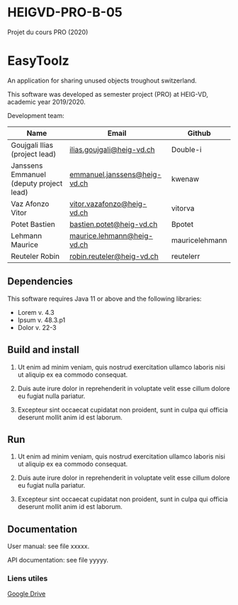 # HEIGVD-PRO-B-05
Projet du cours PRO (2020)


# EasyToolz 

An application for sharing unused objects troughout switzerland.


This software was developed as semester project (PRO) at HEIG-VD,
academic year 2019/2020.

Development team:

| Name                                      | Email                         | Github        |
|-------------------------------------------|-------------------------------|---------------|
| Goujgali Ilias (project lead)             | ilias.goujgali@heig-vd.ch     | Double-i      |
| Janssens Emmanuel (deputy project lead)   | emmanuel.janssens@heig-vd.ch  | kwenaw        |
| Vaz Afonzo Vitor                          | vitor.vazafonzo@heig-vd.ch    | vitorva       |   
| Potet Bastien                             | bastien.potet@heig-vd.ch      | Bpotet        |
| Lehmann Maurice                           | maurice.lehmann@heig-vd.ch    | mauricelehmann|
| Reuteler Robin                            | robin.reuteler@heig-vd.ch     | reutelerr     |


## Dependencies

This software requires Java 11 or above and the following libraries:

* Lorem v. 4.3
* Ipsum v. 48.3.p1
* Dolor v. 22-3

## Build and install

1. Ut enim ad minim veniam, quis nostrud exercitation ullamco laboris
   nisi ut aliquip ex ea commodo consequat.

2. Duis aute irure dolor in reprehenderit in voluptate velit esse
   cillum dolore eu fugiat nulla pariatur.

3. Excepteur sint occaecat cupidatat non proident, sunt in culpa qui
   officia deserunt mollit anim id est laborum.

## Run

1. Ut enim ad minim veniam, quis nostrud exercitation ullamco laboris
   nisi ut aliquip ex ea commodo consequat.

2. Duis aute irure dolor in reprehenderit in voluptate velit esse
   cillum dolore eu fugiat nulla pariatur.

3. Excepteur sint occaecat cupidatat non proident, sunt in culpa qui
   officia deserunt mollit anim id est laborum.

## Documentation

User manual: see file xxxxx.

API documentation: see file yyyyy.

### Liens utiles
[Google Drive](https://drive.google.com/drive/folders/1h3pftY42kTYfaN2R6FOvPVxIEiGOpM0N)
